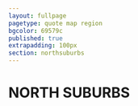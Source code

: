 ```yaml
---
layout: fullpage
pagetype: quote map region
bgcolor: 69579c
published: true
extrapadding: 100px
section: northsuburbs
---
```


<div id="northsuburbs" class="mapstage"></div>
<div class="mapstage"></div>

# NORTH SUBURBS